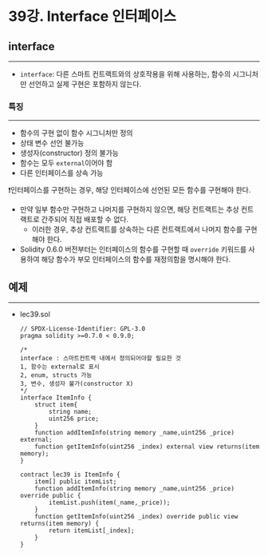 # 39강. Interface 인터페이스

## interface

---

- `interface`: 다른 스마트 컨트랙트와의 상호작용을 위해 사용하는, 함수의 시그니처만 선언하고 실제 구현은 포함하지 않는다.

### 특징

---

- 함수의 구현 없이 함수 시그니처만 정의
- 상태 변수 선언 불가능
- 생성자(constructor) 정의 불가능
- 함수는 모두 `external`이어야 함
- 다른 인터페이스를 상속 가능

❗인터페이스를 구현하는 경우, 해당 인터페이스에 선언된 모든 함수를 구현해야 한다.

- 만약 일부 함수만 구현하고 나머지를 구현하지 않으면, 해당 컨트랙트는 추상 컨트랙트로 간주되어 직접 배포할 수 없다.
    - 이러한 경우, 추상 컨트랙트를 상속하는 다른 컨트랙트에서 나머지 함수를 구현해야 한다.
- Solidity 0.6.0 버전부터는 인터페이스의 함수를 구현할 때 `override` 키워드를 사용하여 해당 함수가 부모 인터페이스의 함수를 재정의함을 명시해야 한다.

## 예제

---

- lec39.sol
    
    ```solidity
    // SPDX-License-Identifier: GPL-3.0
    pragma solidity >=0.7.0 < 0.9.0;
    
    /*
    interface : 스마트컨트랙 내에서 정의되어야할 필요한 것 
    1, 함수는 external로 표시
    2, enum, structs 가능 
    3, 변수, 생성자 불가(constructor X)
    */
    interface ItemInfo {
        struct item{
            string name;
            uint256 price;
        }
        function addItemInfo(string memory _name,uint256 _price) external;
        function getItemInfo(uint256 _index) external view returns(item memory);
    }
    
    contract lec39 is ItemInfo {
        item[] public itemList;
        function addItemInfo(string memory _name,uint256 _price) override public {
            itemList.push(item(_name,_price));
        }
        function getItemInfo(uint256 _index) override public view returns(item memory) {
            return itemList[_index];
        }
    }
    ```